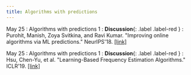 ```yaml
---
title: Algorithms with predictions
---
```


May 25
: Algorithms with predictions 1
  : **Discussion**{: .label .label-red }
: Purohit, Manish, Zoya Svitkina, and Ravi Kumar. "Improving online algorithms via ML predictions." NeurIPS'18. [[link]](https://papers.nips.cc/paper/2018/file/73a427badebe0e32caa2e1fc7530b7f3-Paper.pdf)

May 25
: Algorithms with predictions 1
  : **Discussion**{: .label .label-red }
: Hsu, Chen-Yu, et al. "Learning-Based Frequency Estimation Algorithms."
ICLR'19. [[link]](https://par.nsf.gov/servlets/purl/10112257)
